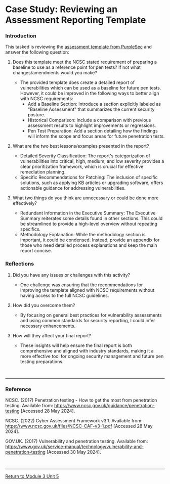 # Case Study: Reviewing an Assessment Reporting Template

### Introduction

This tasked is reviewing the [assessment template from PurpleSec](NS_Unit05_SampleReport.pdf) and answer the following question:

1. Does this template meet the NCSC stated requirement of preparing a baseline to use as a reference point for pen tests? If not what changes/amendments would you make?
   - The provided template does create a detailed report of vulnerabilities which can be used as a baseline for future pen tests. However, it could be improved in the following ways to better align with NCSC requirements:
       - Add a Baseline Section: Introduce a section explicitly labeled as "Baseline Assessment" that summarizes the current security posture.
       - Historical Comparison: Include a comparison with previous assessment results to highlight improvements or regressions.
       - Pen Test Preparation: Add a section detailing how the findings will inform the scope and focus areas for future penetration tests.

2. What are the two best lessons/examples presented in the report?
   - Detailed Severity Classification: The report's categorization of vulnerabilities into critical, high, medium, and low severity provides a clear prioritization framework, which is crucial for effective remediation planning.
   - Specific Recommendations for Patching: The inclusion of specific solutions, such as applying KB articles or upgrading software, offers actionable guidance for addressing vulnerabilities.

3. What two things do you think are unnecessary or could be done more effectively?
   - Redundant Information in the Executive Summary: The Executive Summary reiterates some details found in other sections. This could be streamlined to provide a high-level overview without repeating specifics.
   - Methodology Explanation: While the methodology section is important, it could be condensed. Instead, provide an appendix for those who need detailed process explanations and keep the main report concise.


### Reflections
1. Did you have any issues or challenges with this activity?
    - One challenge was ensuring that the recommendations for improving the template aligned with NCSC requirements without having access to the full NCSC guidelines.

2. How did you overcome them?
   - By focusing on general best practices for vulnerability assessments and using common standards for security reporting, I could infer necessary enhancements.

3. How will they affect your final report?
    - These insights will help ensure the final report is both comprehensive and aligned with industry standards, making it a more effective tool for ongoing security management and future pen testing preparations.

<br>

---

### Reference
NCSC. (2017) Penetration testing - How to get the most from penetration testing. Available from: https://www.ncsc.gov.uk/guidance/penetration-testing [Accessed 28 May 2024].

NCSC. (2022) Cyber Assessment Framework v3.1.  Available from: https://www.ncsc.gov.uk/files/NCSC-CAF-v3-1.pdf [Accessed 28 May 2024].

GOV.UK. (2017) Vulnerability and penetration testing.  Available from: https://www.gov.uk/service-manual/technology/vulnerability-and-penetration-testing [Accessed 30 May 2024].

<br>

---

[Return to Module 3 Unit 5](NS_Unit05.md)
